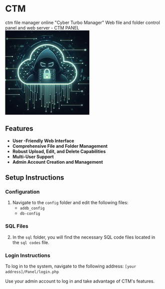 # CTM
ctm file manager online "Cyber ​​Turbo Manager" Web file and folder control panel and web server - CTM PANEL
![CTM logo](https://github.com/Cipher1security/CTM/blob/main/logos/l1.jpg)

## Features
- **User -Friendly Web Interface**
- **Comprehensive File and Folder Management**
- **Robust Upload, Edit, and Delete Capabilities**
- **Multi-User  Support**
- **Admin Account Creation and Management**

## Setup Instructions

### Configuration
1. Navigate to the `config` folder and edit the following files:
   - `addb_config`
   - `db-config`

### SQL Files
2. In the `sql` folder, you will find the necessary SQL code files located in the `sql codes` file.


### Login Instructions
To log in to the system, navigate to the following address:
`[your address]/Panel/login.php`

Use your admin account to log in and take advantage of CTM's features.
